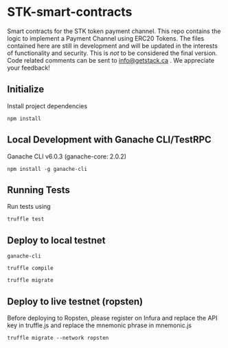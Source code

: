 # STK-smart-contracts
Smart contracts for the STK token payment channel. This repo contains the logic to implement a Payment Channel using ERC20 Tokens. The files contained here are still in development and will be updated in the interests of functionality and security. This is *not* to be considered the final version. Code related comments can be sent to info@getstack.ca . We appreciate your feedback!

## Initialize

Install project dependencies

`npm install`   

## Local Development with Ganache CLI/TestRPC

Ganache CLI v6.0.3 (ganache-core: 2.0.2)

`npm install -g ganache-cli`

## Running Tests

Run tests using

`truffle test`

## Deploy to local testnet

`ganache-cli`

`truffle compile`

`truffle migrate`

## Deploy to live testnet (ropsten)

Before deploying to Ropsten, please register on Infura and replace the API key in truffle.js and replace the mnemonic phrase in mnemonic.js

`truffle migrate --network ropsten`
